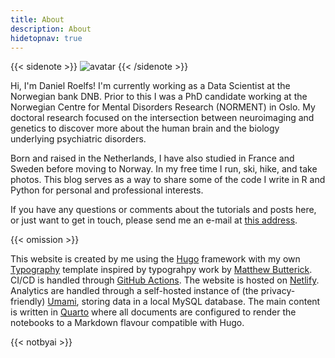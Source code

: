 ```yaml
---
title: About
description: About
hidetopnav: true
---
```



{{< sidenote >}}
![avatar](../../avatar.png)
{{< /sidenote >}}

Hi, I'm Daniel Roelfs! I'm currently working as a Data Scientist at the Norwegian bank DNB. Prior to this I was a PhD candidate working at the Norwegian Centre for Mental Disorders Research (NORMENT) in Oslo. My doctoral research focused on the intersection between neuroimaging and genetics to discover more about the human brain and the biology underlying psychiatric disorders.

Born and raised in the Netherlands, I have also studied in France and Sweden before moving to Norway. In my free time I run, ski, hike, and take photos. This blog serves as a way to share some of the code I write in R and Python for personal and professional interests.

If you have any questions or comments about the tutorials and posts here, or just want to get in touch, please send me an e-mail at [this address](mailto:answer_salt8f@icloud.com).

{{< omission >}}

This website is created by me using the [Hugo](https://gohugo.io) framework with my own [Typography](https://danielroelfs.github.io/hugo-theme-typography/) template inspired by typograhpy work by [Matthew Butterick](https://matthewbutterick.com). CI/CD is handled through [GitHub Actions](https://github.com/features/actions). The website is hosted on [Netlify](https://www.netlify.com). Analytics are handled through a self-hosted instance of (the privacy-friendly) [Umami](https://umami.is), storing data in a local MySQL database. The main content is written in [Quarto](https://quarto.org) where all documents are configured to render the notebooks to a Markdown flavour compatible with Hugo.

{{< notbyai >}}
